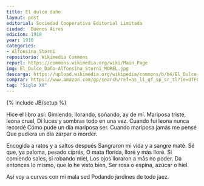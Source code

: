 ```yaml
---
title: El dulce daño
layout: post
editorial: Sociedad Cooperativa Editorial Limitada
ciudad:  Buenos Aires
edicion: 1918
year: 1918
categories: 
- Alfonsina Storni
repositorio: Wikimedia Commons
repurl: https://commons.wikimedia.org/wiki/Main_Page
img: El_Dulce_Daño-Alfonsina_Storni_MOREL.jpg
descarga: https://upload.wikimedia.org/wikipedia/commons/b/b4/El_Dulce_Da%C3%B1o_-_Alfonsina_Storni.pdf
comprar: https://www.amazon.com/gp/search/ref=as_li_qf_sp_sr_tl?ie=UTF8&tag=morelcoop-20&keywords=alfonsina storni&index=aps&camp=1789&creative=9325&linkCode=ur2&linkId=39382dd9f7e1678050ab8f4b843a07d3
tag: "Siglo XX"
---
```

{% include JB/setup %}

Hice el libro así:
Gimiendo, llorando, soñando, ay de mí.
Mariposa triste, leona cruel,
Di luces y sombras todo en una vez.
Cuando fui leona nunca recordé
Cómo pude un día mariposa ser.
Cuando mariposa jamás me pensé
Que pudiera un día zarpar o morder.

Encogida a ratos y a saltos después
Sangraron mi vida y a sangre maté.
Sé que, ya paloma, pesado ciprés,
O mata florida, lloré y más lloré.
Si comiendo sales, si robando miel,
Los ojos lloraron a más no poder.
Da entonces lo mismo, que lo he visto bien,
Ser rosa o espina, azúcar o hiel.

Así voy a curvas con mi mala sed
Podando jardines de todo jaez.